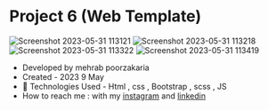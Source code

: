 # Project 6 (Web Template)


![Screenshot 2023-05-31 113121](https://github.com/mmehrab-pz/project-6/assets/99506317/f38cad66-af6d-4a54-a152-6e27d8c21c98)
![Screenshot 2023-05-31 113218](https://github.com/mmehrab-pz/project-6/assets/99506317/ea7ce9d9-620c-4783-bfe5-9e7cedb56d4c)
![Screenshot 2023-05-31 113322](https://github.com/mmehrab-pz/project-6/assets/99506317/03aa60ad-758d-45ef-bb2f-b29b5d64c2b5)
![Screenshot 2023-05-31 113419](https://github.com/mmehrab-pz/project-6/assets/99506317/829f1574-064e-49f9-ad31-e1b7014a32a7)


- Developed by mehrab poorzakaria
- Created - 2023 9 May
- 🤖 Technologies Used - Html , css , Bootstrap , scss , JS
- How to reach me : with my
[instagram](https://www.instagram.com/mehrab.poorzakaria_web/) and
[linkedin](https://www.linkedin.com/in/mehrab-poorzakaria-1b2492237/)
